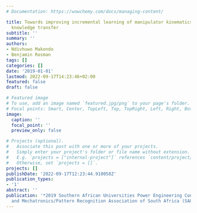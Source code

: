 ```yaml
---
# Documentation: https://wowchemy.com/docs/managing-content/

title: Towards improving incremental learning of manipulator kinematics with inter-robot
  knowledge transfer
subtitle: ''
summary: ''
authors:
- Ndivhuwo Makondo
- Benjamin Rosman
tags: []
categories: []
date: '2019-01-01'
lastmod: 2022-09-17T14:23:46+02:00
featured: false
draft: false

# Featured image
# To use, add an image named `featured.jpg/png` to your page's folder.
# Focal points: Smart, Center, TopLeft, Top, TopRight, Left, Right, BottomLeft, Bottom, BottomRight.
image:
  caption: ''
  focal_point: ''
  preview_only: false

# Projects (optional).
#   Associate this post with one or more of your projects.
#   Simply enter your project's folder or file name without extension.
#   E.g. `projects = ["internal-project"]` references `content/project/deep-learning/index.md`.
#   Otherwise, set `projects = []`.
projects: []
publishDate: '2022-09-17T12:23:44.910058Z'
publication_types:
- '1'
abstract: ''
publication: '*2019 Southern African Universities Power Engineering Conference/Robotics
  and Mechatronics/Pattern Recognition Association of South Africa (SAUPEC/RobMech/PRASA)*'
---
```

